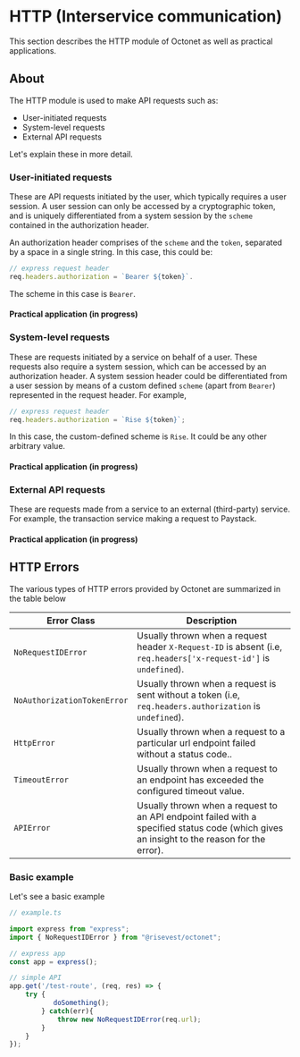 # HTTP (Interservice communication)

This section describes the HTTP module of Octonet as well as practical applications.

## About

The HTTP module is used to make API requests such as:

- User-initiated requests
- System-level requests
- External API requests

Let's explain these in more detail.

### User-initiated requests

These are API requests initiated by the user, which typically requires a user session. A user session can only be accessed by a cryptographic token, and is uniquely differentiated from a system session by the `scheme` contained in the authorization header.

An authorization header comprises of the `scheme` and the `token`, separated by a space in a single string. In this case, this could be:

```js
// express request header
req.headers.authorization = `Bearer ${token}`.
```

The scheme in this case is `Bearer`.

#### Practical application (in progress)

### System-level requests

These are requests initiated by a service on behalf of a user. These requests also require a system session, which can be accessed by an authorization header. A system session header could be differentiated from a user session by means of a custom defined `scheme` (apart from `Bearer`) represented in the request header. For example,

```js
// express request header
req.headers.authorization = `Rise ${token}`;
```

In this case, the custom-defined scheme is `Rise`. It could be any other arbitrary value.

#### Practical application (in progress)

### External API requests

These are requests made from a service to an external (third-party) service. For example, the transaction service making a request to Paystack.

#### Practical application (in progress)

## HTTP Errors

The various types of HTTP errors provided by Octonet are summarized in the table below

| Error Class                 | Description                                                                                                                                |
| --------------------------- | ------------------------------------------------------------------------------------------------------------------------------------------ |
| `NoRequestIDError`          | Usually thrown when a request header `X-Request-ID` is absent (i.e, `req.headers['x-request-id']` is `undefined`).                         |
| `NoAuthorizationTokenError` | Usually thrown when a request is sent without a token (i.e, `req.headers.authorization` is `undefined`).                                   |
| `HttpError`                 | Usually thrown when a request to a particular url endpoint failed without a status code..                                                  |
| `TimeoutError`              | Usually thrown when a request to an endpoint has exceeded the configured timeout value.                                                    |
| `APIError`                  | Usually thrown when a request to an API endpoint failed with a specified status code (which gives an insight to the reason for the error). |

### Basic example

Let's see a basic example

```js
// example.ts

import express from "express";
import { NoRequestIDError } from "@risevest/octonet";

// express app
const app = express();

// simple API
app.get('/test-route', (req, res) => {
    try {
           doSomething();
        } catch(err){
            throw new NoRequestIDError(req.url);
        }
    }
});
```
